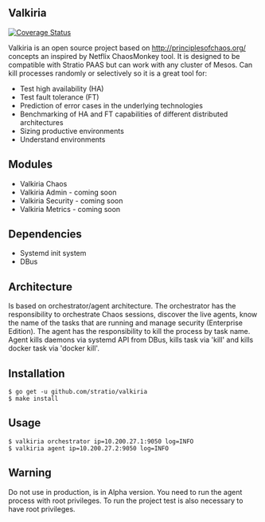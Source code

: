 ## Valkiria

[![Coverage Status](https://coveralls.io/repos/github/Stratio/valkiria/badge.svg?branch=master)](https://coveralls.io/github/Stratio/valkiria?branch=master)

Valkiria is an open source project based on http://principlesofchaos.org/ concepts an inspired by Netflix ChaosMonkey tool.
It is designed to be compatible with Stratio PAAS but can work with any cluster of Mesos.
Can kill processes randomly or selectively so it is a great tool for:
* Test high availability (HA)
* Test fault tolerance (FT)
* Prediction of error cases in the underlying technologies
* Benchmarking of HA and FT capabilities of different distributed architectures
* Sizing productive environments
* Understand environments


## Modules

* Valkiria Chaos
* Valkiria Admin - coming soon
* Valkiria Security - coming soon
* Valkiria Metrics - coming soon

## Dependencies
* Systemd init system
* DBus

## Architecture

Is based on orchestrator/agent architecture. The orchestrator has the responsibility to orchestrate Chaos sessions, 
discover the live agents, know the name of the tasks that are running and manage security (Enterprise Edition).
The agent has the responsibility to kill the process by task name. Agent kills daemons via systemd API from DBus, 
kills task via 'kill' and kills docker task via 'docker kill'.


## Installation

```console
$ go get -u github.com/stratio/valkiria
$ make install
```


## Usage

```console
$ valkiria orchestrator ip=10.200.27.1:9050 log=INFO
$ valkiria agent ip=10.200.27.2:9050 log=INFO
```


## Warning
Do not use in production, is in Alpha version. You need to run the agent process with root privileges. 
To run the project test is also necessary to have root privileges.